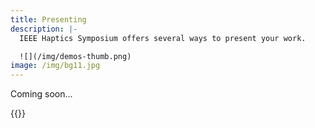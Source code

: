 ```yaml
---
title: Presenting
description: |-
  IEEE Haptics Symposium offers several ways to present your work.

  ![](/img/demos-thumb.png)
image: /img/bg11.jpg
---
```


Coming soon...

{{<simpleLineBreak>}}